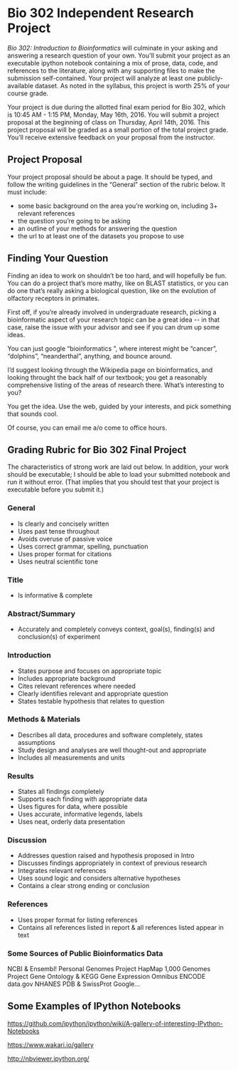 # Bio 302 Independent Research Project


*Bio 302: Introduction to Bioinformatics* will culminate in your asking and answering a research question of your own. You'll submit your project as an executable ipython notebook containing a mix of prose, data, code, and references to the literature, along with any supporting files to make the submission self-contained. Your project will analyze at least one publicly-available dataset. As noted in the syllabus, this project is worth 25% of your course grade.

Your project is due during the allotted final exam period for Bio 302, which is 10:45 AM - 1:15 PM, Monday, May 16th, 2016. You will submit a project proposal at the beginning of class on Thursday, April 14th, 2016. This project proposal will be graded as a small portion of the total project grade. You’ll receive extensive feedback on your proposal from the instructor.


## Project Proposal

Your project proposal should be about a page. It should be typed, and follow the writing guidelines in the “General” section of the rubric below. It must include:

- some basic background on the area you’re working on, including 3+ relevant references
- the question you’re going to be asking
- an outline of your methods for answering the question
- the url to at least one of the datasets you propose to use

## Finding Your Question

Finding an idea to work on shouldn’t be too hard, and will hopefully be fun. You can do a project that’s more mathy, like on BLAST statistics, or you can do one that’s really asking a biological question, like on the evolution of olfactory receptors in primates.

First off, if you’re already involved in undergraduate research, picking a bioinformatic aspect of your research topic can be a great idea -- in that case, raise the issue with your advisor and see if you can drum up some ideas.

You can just google “bioinformatics <interest>”, where interest might be “cancer”, “dolphins”, “neanderthal”, anything, and bounce around.

I’d suggest looking through the Wikipedia page on bioinformatics, and looking throught the back half of our textbook; you get a reasonably comprehensive listing of the areas of research there. What’s interesting to you?

You get the idea. Use the web, guided by your interests, and pick something that sounds cool.

Of course, you can email me a/o come to office hours.


## Grading Rubric for Bio 302 Final Project

The characteristics of strong work are laid out below. In addition, your work should be executable; I should be able to load your submitted notebook and run it without error. (That implies that you should test that your project is executable before you submit it.)


### General

- Is clearly and concisely written
- Uses past tense throughout
- Avoids overuse of passive voice
- Uses correct grammar, spelling, punctuation
- Uses proper format for citations
- Uses neutral scientific tone


### Title

- Is informative & complete


### Abstract/Summary

- Accurately and completely conveys context, goal(s), finding(s) and conclusion(s) of experiment


### Introduction

- States purpose and focuses on appropriate topic
- Includes appropriate background
- Cites relevant references where needed
- Clearly identifies relevant and appropriate question
- States testable hypothesis that relates to question


### Methods & Materials

- Describes all data, procedures and software completely, states assumptions
- Study design and analyses are well thought-out and appropriate
- Includes all measurements and units


### Results

- States all findings completely
- Supports each finding with appropriate data
- Uses figures for data, where possible
- Uses accurate, informative legends, labels
- Uses neat, orderly data presentation


### Discussion

- Addresses question raised and hypothesis proposed in Intro
- Discusses findings appropriately in context of previous research
- Integrates relevant references
- Uses sound logic and considers alternative hypotheses
- Contains a clear strong ending or conclusion


### References

- Uses proper format for listing references
- Contains all references listed in report & all references listed appear in text


### Some Sources of Public Bioinformatics Data

NCBI & Ensembl!
Personal Genomes Project
HapMap
1,000 Genomes Project
Gene Ontology & KEGG
Gene Expression Omnibus
ENCODE
data.gov
NHANES
PDB & SwissProt
Google...


## Some Examples of IPython Notebooks

https://github.com/ipython/ipython/wiki/A-gallery-of-interesting-IPython-Notebooks

https://www.wakari.io/gallery

http://nbviewer.ipython.org/
